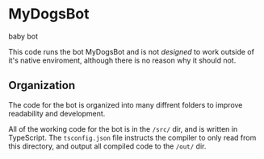 # MyDogsBot
baby bot

This code runs the bot MyDogsBot and is not *designed* to work outside of it's native enviroment, although there is no reason why it should not.

## Organization
The code for the bot is organized into many diffrent folders to improve readability and development.

All of the working code for the bot is in the `/src/` dir, and is written in TypeScript. The `tsconfig.json` 
file instructs the compiler to only read from this directory, and output all compiled code to the `/out/` dir.
